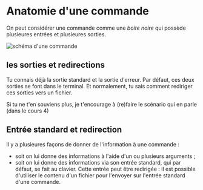 # Anatomie d'une commande

On peut considérer une commande comme une  *boite noire* qui possède plusieures entrées et plusieures sorties.

<img src="./assets/commande.png" alt="schéma d'une commande"/>


## les sorties et redirections

Tu connais déjà la sortie standard et la sortie d'erreur. Par défaut, ces deux sorties se font dans le terminal.
Et normalement, tu sais comment rediriger ces sorties vers un fichier.

Si tu ne t'en souviens plus, je t'encourage à (re)faire le scénario qui en parle (dans le cours 4)


## Entrée standard et redirection

Il y a plusieures façons de donner de l'information à une commande :

* soit on lui donne des informations à l'aide d'un ou plusieurs arguments ;
* soit on lui donne des informations via son entrée standard, qui par défaut, se fait au clavier. 
  Cette entrée peut être redirigée : il est possible d'utiliser le contenu d'un fichier pour l'envoyer sur l'entrée standard d'une commande.

